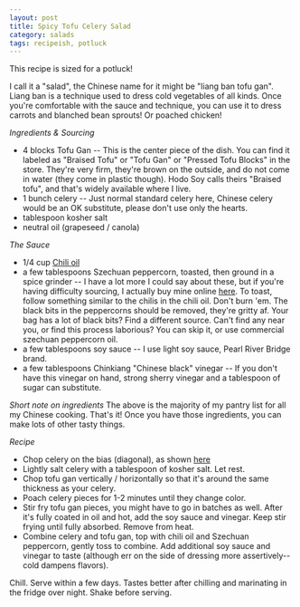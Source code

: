 ```yaml
---
layout: post
title: Spicy Tofu Celery Salad
category: salads
tags: recipeish, potluck
---
```

This recipe is sized for a potluck!

I call it a "salad", the Chinese name for it might be "liang ban tofu gan". Liang ban is a technique used to dress cold vegetables of all kinds. Once you're comfortable with the sauce and technique, you can use it to dress carrots and blanched bean sprouts! Or poached chicken! 

*Ingredients & Sourcing*
- 4 blocks Tofu Gan -- This is the center piece of the dish. You can find it labeled as "Braised Tofu" or "Tofu Gan" or "Pressed Tofu Blocks" in the store. They're very firm, they're brown on the outside, and do not come in water (they come in plastic though). Hodo Soy calls theirs "Braised tofu", and that's widely available where I live. 
- 1 bunch celery -- Just normal standard celery here, Chinese celery would be an OK substitute, please don't use only the hearts.
- tablespoon kosher salt
- neutral oil (grapeseed / canola)

*The Sauce*
- 1/4 cup [Chili oil](https://mookerzhou.github.io/cooking_journal/necessities/2018/03/18/chile-oil.html)
- a few tablespoons Szechuan peppercorn, toasted, then ground in a spice grinder -- I have a lot more I could say about these, but if you're having difficulty sourcing, I actually buy mine online [here](https://www.amazon.com/gp/product/B00ITPVV1U/ref=ppx_yo_dt_b_search_asin_title?ie=UTF8&th=1). To toast, follow something similar to the chilis in the chili oil. Don't burn 'em. The black bits in the peppercorns should be removed, they're gritty af.  Your bag has a lot of black bits? Find a different source. Can't find any near you, or find this process laborious? You can skip it, or use commercial szechuan peppercorn oil.
- a few tablespoons soy sauce -- I use light soy sauce, Pearl River Bridge brand. 
- a few tablespoons Chinkiang "Chinese black" vinegar  -- If you don't have this vinegar on hand, strong sherry vinegar and a tablespoon of sugar can substitute. 

*Short note on ingredients*
The above is the majority of my pantry list for all my Chinese cooking. That's it! Once you have those ingredients, you can make lots of other tasty things. 

*Recipe*
- Chop celery on the bias (diagonal), as shown [here](https://www.myfearlesskitchen.com/how-to-chop-celery/)
- Lightly salt celery with a tablespoon of kosher salt. Let rest. 
- Chop tofu gan vertically / horizontally so that it's around the same thickness as your celery.
- Poach celery pieces for 1-2 minutes until they change color.
- Stir fry tofu gan pieces, you might have to go in batches as well. After it's fully coated in oil and hot, add the soy sauce and vinegar. Keep stir frying until fully absorbed. Remove from heat. 
- Combine celery and tofu gan, top with chili oil and Szechuan peppercorn, gently toss to combine. Add additional soy sauce and vinegar to taste (although err on the side of dressing more assertively--cold dampens flavors).

Chill. Serve within a few days. Tastes better after chilling and marinating in the fridge over night. Shake before serving.
